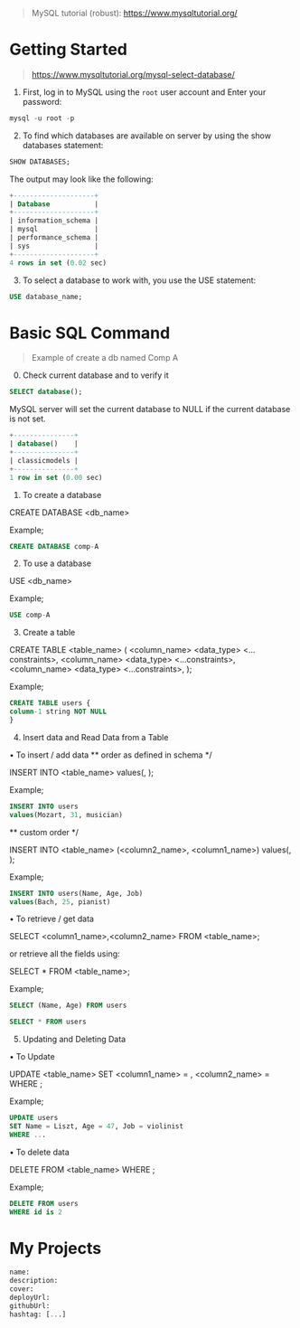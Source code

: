 > MySQL tutorial (robust): https://www.mysqltutorial.org/

# Getting Started

> https://www.mysqltutorial.org/mysql-select-database/

1. First, log in to MySQL using the `root` user account and Enter your password:

```sql
mysql -u root -p
```

2. To find which databases are available on server by using the show databases statement:

```sql
SHOW DATABASES;
```

The output may look like the following:

```sql
+--------------------+
| Database           |
+--------------------+
| information_schema |
| mysql              |
| performance_schema |
| sys                |
+--------------------+
4 rows in set (0.02 sec)
```

3. To select a database to work with, you use the USE statement:

```sql
USE database_name;
```

# Basic SQL Command

> Example of create a db named Comp A

0. Check current database and to verify it

```sql
SELECT database();
```

MySQL server will set the current database to NULL if the current database is not set.

```sql
+---------------+
| database()    |
+---------------+
| classicmodels |
+---------------+
1 row in set (0.00 sec)
```

1. To create a database

CREATE DATABASE <db_name>

Example;
```sql
CREATE DATABASE comp-A
```

2. To use a database

USE <db_name>

Example;
```sql
USE comp-A
```

3. Create a table

CREATE TABLE <table_name> (
 <column_name> <data_type> <…constraints>,
 <column_name> <data_type> <…constraints>,
 <column_name> <data_type> <…constraints>,
);

Example;
```sql
CREATE TABLE users {
column-1 string NOT NULL
}
```

4. Insert data and Read Data from a Table

• To insert / add data
** order as defined in schema */

INSERT INTO <table_name>
values(<value1>, <value2>);

Example;
```sql
INSERT INTO users
values(Mozart, 31, musician)
```

** custom order */

INSERT INTO <table_name> (<column2_name>, <column1_name>) 
values(<value2>, <value1>);

Example;
```sql
INSERT INTO users(Name, Age, Job)
values(Bach, 25, pianist)
```

• To retrieve / get data

SELECT <column1_name>,<column2_name> FROM <table_name>;

or retrieve all the fields using:

SELECT * FROM <table_name>;

Example;
```sql
SELECT (Name, Age) FROM users

SELECT * FROM users
```

5. Updating and Deleting Data

• To Update

UPDATE <table_name>
SET <column1_name> = <value1>, <column2_name> = <value2>
WHERE <condition>;

Example;
```sql
UPDATE users
SET Name = Liszt, Age = 47, Job = violinist
WHERE ...
```

• To delete data 

DELETE FROM <table_name>
WHERE <condition>;

Example;
```sql
DELETE FROM users
WHERE id is 2
```

# My Projects

```sql
name:
description:
cover:
deployUrl:
githubUrl:
hashtag: [...]
```